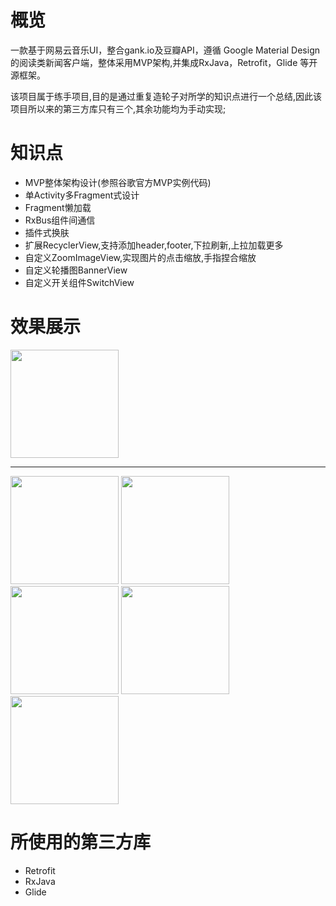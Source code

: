 # 概览

一款基于网易云音乐UI，整合gank.io及豆瓣API，遵循 Google Material Design的阅读类新闻客户端，整体采用MVP架构,并集成RxJava，Retrofit，Glide 等开源框架。



该项目属于练手项目,目的是通过重复造轮子对所学的知识点进行一个总结,因此该项目所以来的第三方库只有三个,其余功能均为手动实现;



# 知识点

- MVP整体架构设计(参照谷歌官方MVP实例代码)
- 单Activity多Fragment式设计
- Fragment懒加载
- RxBus组件间通信
- 插件式换肤
- 扩展RecyclerView,支持添加header,footer,下拉刷新,上拉加载更多
- 自定义ZoomImageView,实现图片的点击缩放,手指捏合缩放
- 自定义轮播图BannerView
- 自定义开关组件SwitchView



# 效果展示

<img width="173" height=“274” src="https://github.com/zachaxy/FreeTime/blob/master/screenshot/GIF.gif"></img>

----------------------------------



<img width="173" height=“274” src="https://github.com/zachaxy/FreeTime/blob/master/screenshot/p1.jpg"></img>
<img width="173" height=“274” src="https://github.com/zachaxy/FreeTime/blob/master/screenshot/p2.jpg"></img>
<img width="173" height=“274” src="https://github.com/zachaxy/FreeTime/blob/master/screenshot/p3.jpg"></img>
<img width="173" height=“274” src="https://github.com/zachaxy/FreeTime/blob/master/screenshot/p4.jpg"></img>
<img width="173" height=“274” src="https://github.com/zachaxy/FreeTime/blob/master/screenshot/p5.jpg"></img>


#  所使用的第三方库

- Retrofit
- RxJava
- Glide